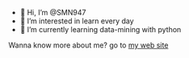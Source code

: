 - 👋 Hi, I’m @SMN947
- 👀 I’m interested in learn every day
- 🌱 I’m currently learning data-mining with python

Wanna know more about me? go to [my web site](https://smn947.com.co)

<!---
SMN947/SMN947 is a ✨ special ✨ repository because its `README.md` (this file) appears on your GitHub profile.
You can click the Preview link to take a look at your changes.
--->
